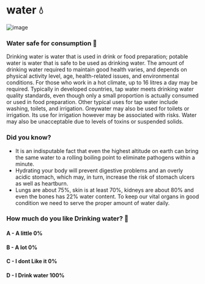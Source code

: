 # water 💧
![image](https://user-images.githubusercontent.com/95123951/196155035-5f0f5ef4-767b-4142-aa0c-649b1807dbf2.png)


### Water safe for consumption 🚰

Drinking water is water that is used in drink or food preparation; potable water is water that is safe to be used as drinking water. The amount of drinking water required to maintain good health varies, and depends on physical activity level, age, health-related issues, and environmental conditions. For those who work in a hot climate, up to 16 litres a day may be required. Typically in developed countries, tap water meets drinking water quality standards, even though only a small proportion is actually consumed or used in food preparation. Other typical uses for tap water include washing, toilets, and irrigation. Greywater may also be used for toilets or irrigation. Its use for irrigation however may be associated with risks. Water may also be unacceptable due to levels of toxins or suspended solids.

### Did you know?

* It is an indisputable fact that even the highest altitude on earth can bring the same water to a rolling boiling point to eliminate pathogens within a minute.
* Hydrating your body will prevent digestive problems and an overly acidic stomach, which may, in turn, increase the risk of stomach ulcers as well as heartburn.
* Lungs are about 75%, skin is at least 70%, kidneys are about 80% and even the bones has 22% water content. To keep our vital organs in good condition we need to serve the proper amount of water daily.

### How much do you like Drinking water? 🌊
#### A - A little       0%
#### B - A lot          0%
#### C - I dont Like it 0%
#### D - I Drink water  100%

